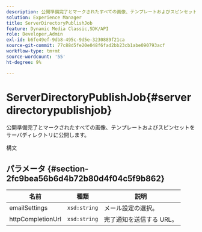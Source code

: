 ```yaml
---
description: 公開準備完了とマークされたすべての画像、テンプレートおよびスピンセットをサーバディレクトリに公開します。
solution: Experience Manager
title: ServerDirectoryPublishJob
feature: Dynamic Media Classic,SDK/API
role: Developer,Admin
exl-id: b6fe49ef-9db8-495c-9d5e-3230889f21ca
source-git-commit: 77c88d5fe20e048f6fad2bb23cb1abe090793acf
workflow-type: tm+mt
source-wordcount: '55'
ht-degree: 9%

---
```


# ServerDirectoryPublishJob{#serverdirectorypublishjob}

公開準備完了とマークされたすべての画像、テンプレートおよびスピンセットをサーバディレクトリに公開します。

構文

## パラメータ {#section-2fc9bea56b6d4b72b80d4f04c5f9b862}

| 名前 | 種類 | 説明 |
|---|---|---|
| emailSettings | `xsd:string` | メール設定の選択。 |
| httpCompletionUrl | `xsd:string` | 完了通知を送信する URL。 |
